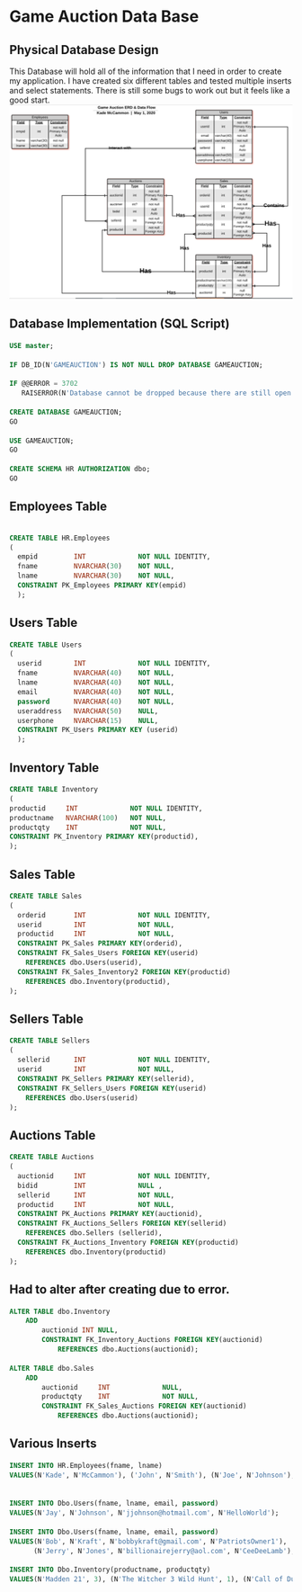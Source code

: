 # Game Auction Data Base
## Physical Database Design
This Database will hold all of the information that I need in order to create my application.  I have created six different tables and tested multiple inserts and select statements.  There is still some bugs to work out but it feels like a good start.
![Physical Database](PhysicalDataBaseDesign.PNG)

## Database Implementation (SQL Script)

```SQL
USE master;

IF DB_ID(N'GAMEAUCTION') IS NOT NULL DROP DATABASE GAMEAUCTION;

IF @@ERROR = 3702
   RAISERROR(N'Database cannot be dropped because there are still open connections.', 127, 127) WITH NOWAIT, LOG;

CREATE DATABASE GAMEAUCTION;
GO

USE GAMEAUCTION;
GO

CREATE SCHEMA HR AUTHORIZATION dbo;
GO
```
## Employees Table
```SQL

CREATE TABLE HR.Employees
(
  empid			INT				NOT NULL IDENTITY,
  fname         NVARCHAR(30)    NOT NULL,
  lname         NVARCHAR(30)    NOT NULL,
  CONSTRAINT PK_Employees PRIMARY KEY(empid)
  );
  ```
  ## Users Table
```SQL
CREATE TABLE Users
(
  userid	    INT             NOT NULL IDENTITY,
  fname         NVARCHAR(40)    NOT NULL,
  lname         NVARCHAR(40)    NOT NULL,
  email         NVARCHAR(40)    NOT NULL,
  password      NVARCHAR(40)    NOT NULL,
  useraddress   NVARCHAR(50)    NULL,
  userphone     NVARCHAR(15)    NULL,
  CONSTRAINT PK_Users PRIMARY KEY (userid)
  );
  ```
  ## Inventory Table
  ```SQL
CREATE TABLE Inventory
(
  productid     INT             NOT NULL IDENTITY,
  productname   NVARCHAR(100)   NOT NULL,
  productqty    INT             NOT NULL,
  CONSTRAINT PK_Inventory PRIMARY KEY(productid),
);
```
## Sales Table
```SQL
CREATE TABLE Sales
(
  orderid       INT             NOT NULL IDENTITY,
  userid        INT             NOT NULL,
  productid     INT				NOT NULL,
  CONSTRAINT PK_Sales PRIMARY KEY(orderid),
  CONSTRAINT FK_Sales_Users FOREIGN KEY(userid)
	REFERENCES dbo.Users(userid),
  CONSTRAINT FK_Sales_Inventory2 FOREIGN KEY(productid)
	REFERENCES dbo.Inventory(productid),
);
```
## Sellers Table 
```SQL
CREATE TABLE Sellers
(
  sellerid      INT             NOT NULL IDENTITY,
  userid        INT             NOT NULL,
  CONSTRAINT PK_Sellers PRIMARY KEY(sellerid),
  CONSTRAINT FK_Sellers_Users FOREIGN KEY(userid)
	REFERENCES dbo.Users(userid)
);
```
## Auctions Table
```SQL
CREATE TABLE Auctions
(
  auctionid     INT             NOT NULL IDENTITY, 
  bidid         INT             NULL ,
  sellerid      INT             NOT NULL,
  productid     INT             NOT NULL,
  CONSTRAINT PK_Auctions PRIMARY KEY(auctionid),
  CONSTRAINT FK_Auctions_Sellers FOREIGN KEY(sellerid)
	REFERENCES dbo.Sellers (sellerid),
  CONSTRAINT FK_Auctions_Inventory FOREIGN KEY(productid)
	REFERENCES dbo.Inventory(productid)
);
```
## Had to alter after creating due to error.
```SQL
ALTER TABLE dbo.Inventory
	ADD 
		auctionid INT NULL,
		CONSTRAINT FK_Inventory_Auctions FOREIGN KEY(auctionid)
			REFERENCES dbo.Auctions(auctionid);

ALTER TABLE dbo.Sales
	ADD
		auctionid     INT             NULL,
        productqty    INT             NOT NULL,
		CONSTRAINT FK_Sales_Auctions FOREIGN KEY(auctionid)
			REFERENCES dbo.Auctions(auctionid);
```
## Various Inserts
```SQL
INSERT INTO HR.Employees(fname, lname)
VALUES(N'Kade', N'McCammon'), ('John', N'Smith'), (N'Joe', N'Johnson');


INSERT INTO Dbo.Users(fname, lname, email, password)
VALUES(N'Jay', N'Johnson', N'jjohnson@hotmail.com', N'HelloWorld');

INSERT INTO Dbo.Users(fname, lname, email, password)
VALUES(N'Bob', N'Kraft', N'bobbykraft@gmail.com', N'PatriotsOwner1'),
      (N'Jerry', N'Jones', N'billionairejerry@aol.com', N'CeeDeeLamb');

INSERT INTO Dbo.Inventory(productname, productqty)
VALUES(N'Madden 21', 3), (N'The Witcher 3 Wild Hunt', 1), (N'Call of Duty: Modern Warfare', 4), (N'Assassins Creed Oddysey', 2);
```
